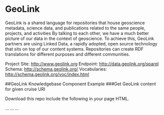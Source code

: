 # GeoLink

GeoLink is a shared language for repositories that house geoscience metadata, science data, and publications related to the same people, projects, and activities
By talking to each other, we have a much better picture of our data in the context of geoscience. To achieve this, GeoLink partners are using Linked Data, a rapidly adopted, open source technology that sits on top of our content systems. Repositories can create RDF translations for different purposes and different communities. 

Project Site: http://www.geolink.org
Endpoint: http://data.geolink.org/sparql
Schema: http://schema.geolink.org/
Vocabularies: http://schema.geolink.org/voc/index.html

##GeoLink Knowledgebase Component Example
###Get GeoLink content for given cruise URI

Download this repo include the following in your page HTML.

<head>
...
  <script src="https://ajax.googleapis.com/ajax/libs/jquery/1.11.3/jquery.min.js" crossorigin="anonymous"></script>
  <script src="http://glcomponents.tech/components/glperson-element/bower_components/webcomponentsjs/webcomponents-lite.js"></script>
  <link rel="import" href="components/gldeployment.html" />
...
</head>

<body>
...
  <gldeployment-element params='{"host": "GeoLink", "hosturl":"http://geolink.org", "url": "http://lod.bco-dmo.org/geolink/id/deployment/616332", "label": "AT11-07"}’/>
...
</body>

As indicated the first three lines appear in <head> and the last line appears in <body> where you want the GeoLink content to appear. The URL should be the URI of the cruise that you want to retrieve. 

More about GLComponents: http://glcomponents.tech/

Other Exameples:
http://opencoredata.org/doc/resource/people/v1/078d82ba-21df-11e6-8725-c8bcc89d1645
http://www.bco-dmo.org/deployment/616332?geolink=ecah2016
